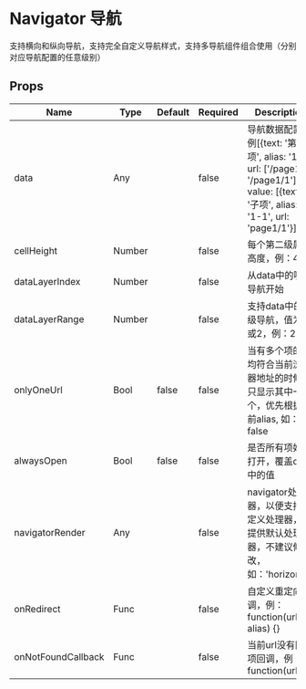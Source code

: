 # Navigator 导航

支持横向和纵向导航，支持完全自定义导航样式，支持多导航组件组合使用（分别对应导航配置的任意级别）


## Props
| Name               | Type   | Default | Required | Description                                                                                                           |
| ------------------ | ------ | ------- | -------- | --------------------------------------------------------------------------------------------------------------------- |
| data               | Any    |         | false    | 导航数据配置，例[{text: '第一项', alias: '1', url: ['/page1', '/page1/1'], value: [{text: '子项', alias: '1-1', url: 'page1/1'}]}] |
| cellHeight         | Number |         | false    | 每个第二级属性高度，例：40                                                                                                        |
| dataLayerIndex     | Number |         | false    | 从data中的哪级导航开始                                                                                                         |
| dataLayerRange     | Number |         | false    | 支持data中的几级导航，值为1或2，例：2                                                                                                |
| onlyOneUrl         | Bool   | false   | false    | 当有多个项的url均符合当前浏览器地址的时候，只显示其中一个，优先根据当前alias, 如：false                                                                   |
| alwaysOpen         | Bool   | false   | false    | 是否所有项始终打开，覆盖data中的值                                                                                                   |
| navigatorRender    | Any    |         | false    | navigator处理器，以便支持自定义处理器，已提供默认处理器，不建议修改，如：'horizontal'                                                                 |
| onRedirect         | Func   |         | false    | 自定义重定向回调，例：function(url, alias) {}                                                                                    |
| onNotFoundCallback | Func   |         | false    | 当前url没有匹配项回调，例：function(url) {}                                                                                       |
